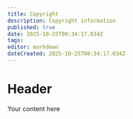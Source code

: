 ```yaml
---
title: Copyright
description: Copyright information
published: true
date: 2025-10-25T00:34:17.034Z
tags: 
editor: markdown
dateCreated: 2025-10-25T00:34:17.034Z
---
```


# Header
Your content here